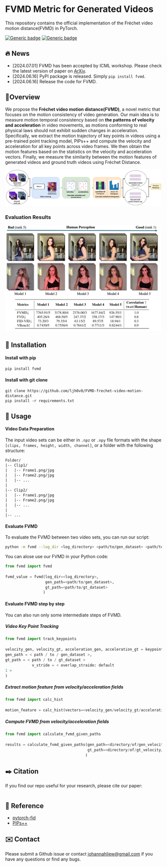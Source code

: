 # FVMD Metric for Generated Videos
This repository contains the official implementation of the Fréchet video motion distance(FVMD) in PyTorch. 

[![Generic badge](https://img.shields.io/badge/Paper-arxiv-default.svg)](https://arxiv.org/abs/2407.16124) [![Generic badge](https://img.shields.io/badge/pypi-v1.0.0-red.svg)](https://pypi.org/project/fvmd/1.0.0/)



## 🔥 News

* [2024.07.01] FVMD has been accepted by ICML workshop. Please check the latest version of paper on [ArXiv](https://arxiv.org/abs/2407.16124).
* [2024.06.16] PyPI package is released. Simply `pip install fvmd`.
* [2024.06.16] Release the code for FVMD.



## 📝Overview

We propose the **Fréchet video motion distance(FVMD)**, a novel metric that focuses on the motion consistency of video generation. Our main idea is to measure motion temporal consistency based on **the patterns of velocity and acceleration** in video movements, as motions conforming to real physical laws should not exhibit sudden changes in acceleration. Specifically, we extract the motion trajectory of key points in videos using a pre-trained point tracking model, PIPs++ and compute the velocity and acceleration for all key points across video frames. We then obtain the motion features based on the statistics on the velocity and acceleration vectors. Finally, we measure the similarity between the motion features of generated videos and ground truth videos using Fréchet Distance. 

<img src="./asset/pipeline.png">

### Evaluation Results

<img src="./asset/evaluation_results.png">



## 🔨 Installation

#### Install with pip

```
pip install fvmd
```



#### Install with git clone

```
git clone https://github.com/ljh0v0/FVMD-frechet-video-motion-distance.git
pip install -r requirements.txt
```



## 🚀 Usage

#### Video Data Preparation

The input video sets can be either in `.npz` or `.npy` file formats with the shape `[clips, frames, height, width, channel]`, or a folder with the following structure:

```
Folder/
|-- Clip1/
|   |-- Frame1.png/jpg
|   |-- Frame2.png/jpg
|   |-- ...
|
|-- Clip2/
|   |-- Frame1.png/jpg
|   |-- Frame2.png/jpg
|   |-- ...
|
|-- ...
```



#### Evaluate FVMD

To evaluate the FVMD between two video sets, you can run our script:

```bash
python -m fvmd --log_dir <log_directory> <path/to/gen_dataset> <path/to/gt_dataset>
```

You can alose use our FVMD in your Python code:

```python
from fvmd import fvmd

fvmd_value = fvmd(log_dir=<log_directory>, 
                  gen_path=<path/to/gen_dataset>, 
                  gt_path=<path/to/gt_dataset>
                 )
```



#### Evaluate FVMD step by step

You can also run only some intermediate steps of FVMD.

##### Video Key Point Tracking

```python
from fvmd import track_keypoints

velocity_gen, velocity_gt, acceleration_gen, acceleration_gt = keypoint_tracking(log_dir= < log_directory >,
gen_path = < path / to / gen_dataset >,
gt_path = < path / to / gt_dataset >
            v_stride = < overlap_straide: default
1 >
)
```

##### Extract motion feature from velocity/acceleration fields 

```python
from fvmd import calc_hist

motion_feature = calc_hist(vectors=<velocity_gen/velocity_gt/acceleration_gen/acceleration_gt>)
```

##### Compute FVMD from velocity/acceleration fields

```python
from fvmd import calculate_fvmd_given_paths

results = calculate_fvmd_given_paths(gen_path=<directory/of/gen_velocity/acceleration_cache>, 
                                     gt_path=<directory/of/gt_velocity/acceleration_cache>
                                    )
```



## ✒️ Citation

If you find our repo useful for your research, please cite our paper:

```

```



## 📑 Reference

* [pytorch-fid](https://github.com/mseitzer/pytorch-fid)
* [PIPs++](https://github.com/aharley/pips2)



## ✉️ Contact

Please submit a Github issue or contact johannahliew@gmail.com if you have any questions or find any bugs.